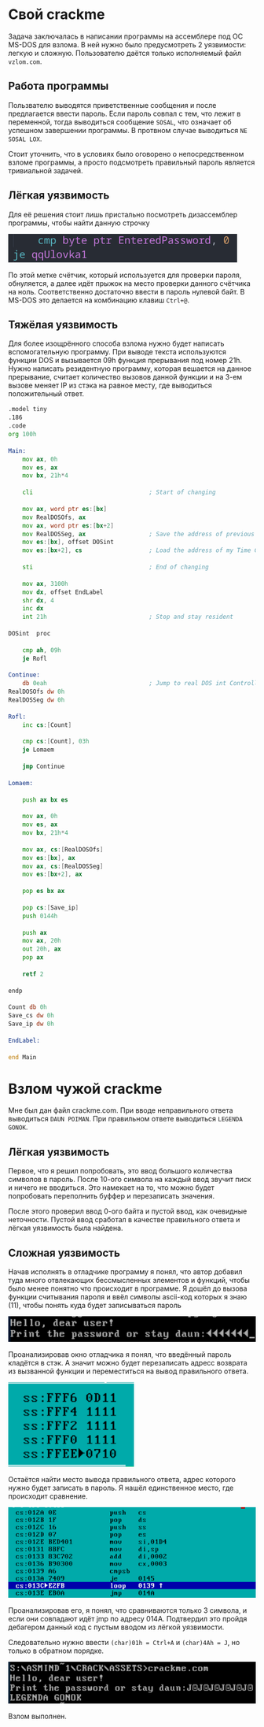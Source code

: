 # Свой crackme

Задача заключалась в написании программы на ассемблере под ОС MS-DOS для взлома. В ней нужно было предусмотреть 2 уязвимости: легкую и сложную. Пользователю даётся только исполняемый файл ```vzlom.com```.

## Работа программы

Пользвателю выводятся приветственные сообщения и после предлагается ввести пароль. Если пароль совпал с тем, что лежит в переменной, тогда выводиться сообщение ```SOSAL```, что означает об успешном завершении программы. В протвном случае выводиться ```NE SOSAL LOX```.

Стоит уточнить, что в условиях было оговорено о непосредственном взломе программы, а просто подсмотреть правильный пароль является тривиальной задачей.

## Лёгкая уязвимость

Для её решения стоит лишь пристально посмотреть дизассемблер программы, чтобы найти данную строчку

![alt text](assets/image.png)

По этой метке счётчик, который используется для проверки пароля, обнуляется, а далее идёт прыжок на место проверки данного счётчика на ноль. Соответственно достаточно ввести в пароль нулевой байт. В MS-DOS это делается на комбинацию клавиш ```Ctrl+@```.

## Тяжёлая уязвимость

Для более изощрённого способа взлома нужно будет 
написать вспомогательную программу. 
При выводе текста используются функции DOS и 
вызывается 09h функция прерывания под номер 21h. 
Нужно написать резидентную программу,
которая вешается на данное прерывание, 
считает количество вызовов данной функции и на 3-ем
вызове меняет IP из стэка на равное месту, где 
выводиться положительный ответ.

```asm
.model tiny
.186
.code
org 100h

Main:
    mov ax, 0h
    mov es, ax
    mov bx, 21h*4

    cli                                 ; Start of changing

    mov ax, word ptr es:[bx]
    mov RealDOSOfs, ax
    mov ax, word ptr es:[bx+2]
    mov RealDOSSeg, ax                  ; Save the address of previous Time Controller
    mov es:[bx], offset DOSint
    mov es:[bx+2], cs                   ; Load the address of my Time Controller

    sti                                 ; End of changing

    mov ax, 3100h
    mov dx, offset EndLabel
    shr dx, 4
    inc dx
    int 21h                             ; Stop and stay resident

DOSint  proc

    cmp ah, 09h
    je Rofl

Continue:
    db 0eah                             ; Jump to real DOS int Controller
RealDOSOfs dw 0h
RealDOSSeg dw 0h

Rofl:
    inc cs:[Count]

    cmp cs:[Count], 03h
    je Lomaem

    jmp Continue

Lomaem:

    push ax bx es

    mov ax, 0h
    mov es, ax
    mov bx, 21h*4

    mov ax, cs:[RealDOSOfs]
    mov es:[bx], ax
    mov ax, cs:[RealDOSSeg]
    mov es:[bx+2], ax

    pop es bx ax

    pop cs:[Save_ip]
    push 0144h

    push ax
    mov ax, 20h
    out 20h, ax
    pop ax

    retf 2

endp

Count db 0h
Save_cs dw 0h
Save_ip dw 0h

EndLabel:

end Main
```

# Взлом чужой crackme

Мне был дан файл crackme.com. При вводе неправильного ответа выводиться ```DAUN POIMAN```.
При правильном ответе выводиться ```LEGENDA GONOK```.

## Лёгкая уязвимость
Первое, что я решил попробовать, это ввод большого 
количества символов в пароль. После 10-ого символа на каждый ввод звучит писк и ничего не вводиться. 
Это намекает на то, что можно будет попробовать переполнить буффер и перезаписать значения.

После этого проверил ввод 0-ого байта и пустой ввод,
как очевидные неточности. Пустой ввод сработал в качестве правильного ответа и лёгкая уязвимость была найдена.

## Сложная уязвимость
Начав исполнять в отладчике программу я понял,
что автор добавил туда много отвлекающих бессмысленных элементов и функций, чтобы было менее
понятно что происходит в программе. Я дошёл до вызова функции считывания пароля и ввёл символы ascii-код которых я знаю (11), чтобы понять куда будет записываться пароль

![alt text](assets/image2.png)

Проанализировав окно отладчика я понял, что введённый пароль кладётся в стэк. А значит 
можно будет перезаписать адресс возврата из вызванной функции и переместиться на вывод правильного ответа.

![alt text](assets/image3.png)

Остаётся найти место вывода правильного ответа, адрес которого нужно будет записать в пароль.
Я нашёл единственное место, где происходит сравнение.

![alt text](assets/image4.png)

Проанализировав его, я понял, что сравниваются только 3 символа, и если они совпадают идёт jmp по адресу 014A. Подтвердил это пройдя дебагером данный код с пустым вводом из лёгкой уязвимости.

Следовательно нужно ввести ```(char)01h = Ctrl+A``` и ```(char)4Ah = J```, но только в обратном порядке. 

![alt text](assets/image5.png)

Взлом выполнен.
